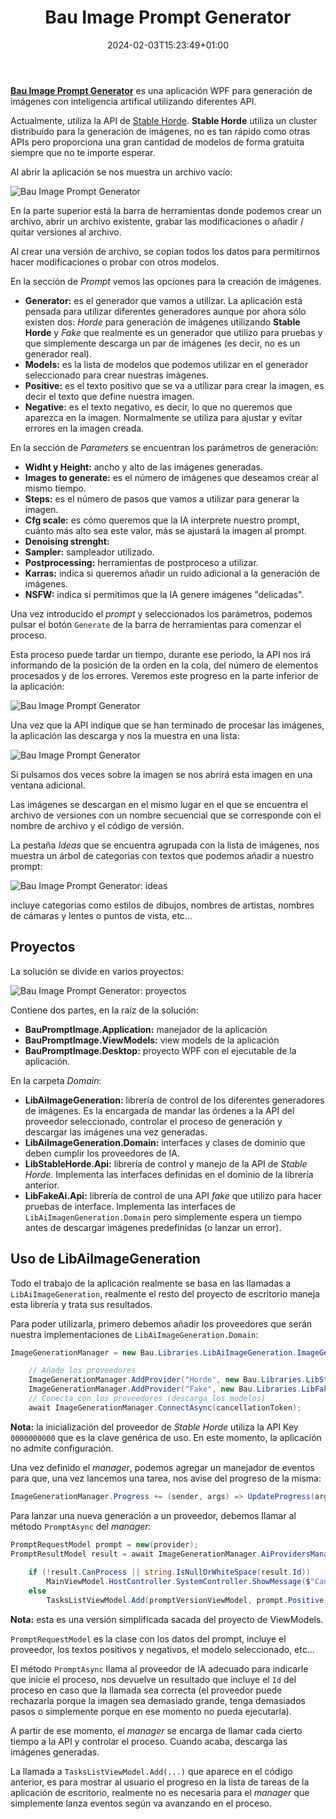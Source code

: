 ﻿---
title: Bau Image Prompt Generator
date: 2024-02-03T15:23:49+01:00
---

**[Bau Image Prompt Generator](https://github.com/jbautistam/BauPromptImage)** es una aplicación WPF para generación 
de imágenes con inteligencia artifical utilizando diferentes API.

Actualmente, utiliza la API de [Stable Horde](https://stablehorde.net/). **Stable Horde** utiliza un cluster distribuido para la generación
de imágenes, no es tan rápido como otras APIs pero proporciona una gran cantidad de modelos de forma gratuita siempre que no te importe
esperar.

Al abrir la aplicación se nos muestra un archivo vacío:

![Bau Image Prompt Generator](/docs/prompt-image/images/bau-prompt-images-generator-1.png)

En la parte superior está la barra de herramientas donde podemos crear un archivo, abrir un archivo existente, grabar las modificaciones o
añadir / quitar versiones al archivo.

Al crear una versión de archivo, se copian todos los datos para permitirnos hacer modificaciones o probar con otros modelos.

En la sección de *Prompt* vemos las opciones para la creación de imágenes.

* **Generator:** es el generador que vamos a utilizar. La aplicación está pensada para utilizar diferentes generadores aunque por ahora sólo
existen dos: *Horde* para generación de imágenes utilizando **Stable Horde** y *Fake* que realmente es un generador que utilizo para pruebas
y que simplemente descarga un par de imágenes (es decir, no es un generador real).
* **Models:** es la lista de modelos que podemos utilizar en el generador seleccionado para crear nuestras imágenes.
* **Positive:** es el texto positivo que se va a utilizar para crear la imagen, es decir el texto que define nuestra imagen.
* **Negative:** es el texto negativo, es decir, lo que no queremos que aparezca en la imagen. Normalmente se utiliza para ajustar y evitar
errores en la imagen creada.

En la sección de *Parameters* se encuentran los parámetros de generación:

* **Widht y Height:** ancho y alto de las imágenes generadas.
* **Images to generate:** es el número de imágenes que deseamos crear al mismo tiempo.
* **Steps:** es el número de pasos que vamos a utilizar para generar la imagen.
* **Cfg scale:** es cómo queremos que la IA interprete nuestro prompt, cuánto más alto sea este valor, más se ajustará la imagen al prompt.
* **Denoising strenght:**
* **Sampler:** sampleador utilizado.
* **Postprocessing:** herramientas de postproceso a utilizar.
* **Karras:** indica si queremos añadir un ruido adicional a la generación de imágenes.
* **NSFW:** indica si permitimos que la IA genere imágenes "delicadas".

Una vez introducido el *prompt* y seleccionados los parámetros, podemos pulsar el botón `Generate` de la barra de herramientas para comenzar
el proceso.

Esta proceso puede tardar un tiempo, durante ese periodo, la API nos irá informando de la posición de la orden en la cola, del número de elementos
procesados y de los errores. Veremos este progreso en la parte inferior de la aplicación:

![Bau Image Prompt Generator](/docs/prompt-image/images/bau-prompt-images-generator-2.png)

Una vez que la API indique que se han terminado de procesar las imágenes, la aplicación las descarga y nos la muestra
en una lista:

![Bau Image Prompt Generator](/docs/prompt-image/images/bau-prompt-images-generator-3.png)

Si pulsamos dos veces sobre la imagen se nos abrirá esta imagen en una ventana adicional.

Las imágenes se descargan en el mismo lugar en el que se encuentra el archivo de versiones con un nombre secuencial que se corresponde con el nombre
de archivo y el código de versión.

La pestaña *Ideas* que se encuentra agrupada con la lista de imágenes, nos muestra un árbol de categorías con textos que 
podemos añadir a nuestro prompt:

![Bau Image Prompt Generator: ideas](/docs/prompt-image/images/bau-prompt-images-generator-4.png)

incluye categorías como estilos de dibujos, nombres de artistas, nombres de cámaras y lentes o puntos de vista, etc...

## Proyectos

La solución se divide en varios proyectos:

![Bau Image Prompt Generator: proyectos](/docs/prompt-image/images/bau-prompt-images-generator-5.png)

Contiene dos partes, en la raíz de la solución:

* **BauPromptImage.Application:** manejador de la aplicación
* **BauPromptImage.ViewModels:** view models de la aplicación
* **BauPromptImage.Desktop:** proyecto WPF con el ejecutable de la aplicación.

En la carpeta *Domain*:

* **LibAiImageGeneration:** librería de control de los diferentes generadores de imágenes. Es la
encargada de mandar las órdenes a la API del proveedor seleccionado, controlar el proceso de generación
y descargar las imágenes una vez generadas.
* **LibAiImageGeneration.Domain:** interfaces y clases de dominio que deben cumplir los proveedores de IA.
* **LibStableHorde.Api:** librería de control y manejo de la API de *Stable Horde*. Implementa las interfaces
definidas en el dominio de la librería anterior.
* **LibFakeAi.Api:** librería de control de una API *fake* que utilizo para hacer pruebas de interface. Implementa
las interfaces de `LibAiImagenGeneration.Domain` pero simplemente espera un tiempo antes de descargar imágenes
predefinidas (o lanzar un error).

## Uso de LibAiImageGeneration

Todo el trabajo de la aplicación realmente se basa en las llamadas a `LibAiImageGeneration`, realmente el resto del proyecto de escritorio
maneja esta librería y trata sus resultados.

Para poder utilizarla, primero debemos añadir los proveedores que serán nuestra implementaciones de `LibAiImageGeneration.Domain`:

```csharp
ImageGenerationManager = new Bau.Libraries.LibAiImageGeneration.ImageGenerationManager();

	// Añade los proveedores
	ImageGenerationManager.AddProvider("Horde", new Bau.Libraries.LibStableHorde.Api.StableHordeManager(new Uri("https://stablehorde.net"), "0000000000"));
	ImageGenerationManager.AddProvider("Fake", new Bau.Libraries.LibFakeAi.Api.FakeAiManager());
	// Conecta con los proveedores (descarga los modelos)
	await ImageGenerationManager.ConnectAsync(cancellationToken);
```

**Nota:** la inicialización del proveedor de *Stable Horde* utiliza la API Key `0000000000` que es la clave genérica de uso. En este momento, la aplicación
no admite configuración.

Una vez definido el *manager*, podemos agregar un manejador de eventos para que, una vez lancemos una tarea, nos avise del progreso de la misma:

```csharp
ImageGenerationManager.Progress += (sender, args) => UpdateProgress(args.Generation);
```

Para lanzar una nueva generación a un proveedor, debemos llamar al método `PromptAsync` del *manager*:

```csharp
PromptRequestModel prompt = new(provider);
PromptResultModel result = await ImageGenerationManager.AiProvidersManager.PromptAsync(prompt, cancellationToken);
		 
	if (!result.CanProcess || string.IsNullOrWhiteSpace(result.Id))
		MainViewModel.HostController.SystemController.ShowMessage($"Can't execute the prompt{Environment.NewLine}{result.Message}");
	else
		TasksListViewModel.Add(promptVersionViewModel, prompt.Positive, result.Id);
```

**Nota:** esta es una versión simplificada sacada del proyecto de ViewModels.

`PromptRequestModel` es la clase con los datos del prompt, incluye el proveedor, los textos positivos y negativos, el modelo seleccionado, etc...

El método `PromptAsync` llama al proveedor de IA adecuado para indicarle que inicie el proceso, nos devuelve un resultado que
incluye el `Id` del proceso en caso que la llamada sea correcta (el proveedor puede rechazarla porque la imagen sea demasiado grande, tenga demasiados
pasos o simplemente porque en ese momento no pueda ejecutarla).

A partir de ese momento, el *manager* se encarga de llamar cada cierto tiempo a la API y controlar el proceso. Cuando acaba, descarga las
imágenes generadas.

La llamada a `TasksListViewModel.Add(...)` que aparece en el código anterior, es para mostrar al usuario el progreso en la lista de tareas de la aplicación
de escritorio, realmente no es necesaria para el *manager* que simplemente lanza eventos según va avanzando en el proceso.

